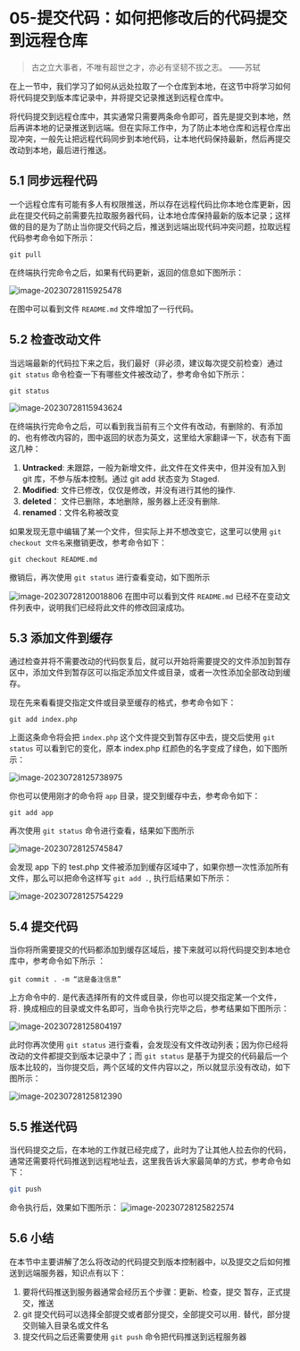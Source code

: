 # 05-提交代码：如何把修改后的代码提交到远程仓库

> 古之立大事者，不唯有超世之才，亦必有坚韧不拔之志。 ——苏轼

在上一节中，我们学习了如何从远处拉取了一个仓库到本地，在这节中将学习如何将代码提交到版本库记录中，并将提交记录推送到远程仓库中。

将代码提交到远程仓库中，其实通常只需要两条命令即可，首先是提交到本地，然后再讲本地的记录推送到远端。但在实际工作中，为了防止本地仓库和远程仓库出现冲突，一般先让把远程代码同步到本地代码，让本地代码保持最新，然后再提交改动到本地，最后进行推送。

## 5.1 同步远程代码

一个远程仓库有可能有多人有权限推送，所以存在远程代码比你本地仓库更新，因此在提交代码之前需要先拉取服务器代码，让本地仓库保持最新的版本记录；这样做的目的是为了防止当你提交代码之后，推送到远端出现代码冲突问题，拉取远程代码参考命令如下所示：

```
git pull 
```

在终端执行完命令之后，如果有代码更新，返回的信息如下图所示：

![image-20230728115925478](./assets/image-20230728115925478.png)

在图中可以看到文件 `README.md` 文件增加了一行代码。

## 5.2 检查改动文件

当远端最新的代码拉下来之后，我们最好（非必须，建议每次提交前检查）通过 `git status` 命令检查一下有哪些文件被改动了，参考命令如下所示：

```
git status 
```

![image-20230728115943624](./assets/image-20230728115943624.png)

在终端执行完命令之后，可以看到我当前有三个文件有改动，有删除的、有添加的、也有修改内容的，图中返回的状态为英文，这里给大家翻译一下，状态有下面这几种：

1. **Untracked**: 未跟踪，一般为新增文件，此文件在文件夹中，但并没有加入到 git 库，不参与版本控制。通过 git add 状态变为 Staged.
2. **Modified**: 文件已修改，仅仅是修改，并没有进行其他的操作.
3. **deleted**： 文件已删除，本地删除，服务器上还没有删除.
4. **renamed**：文件名称被改变

如果发现无意中编辑了某一个文件，但实际上并不想改变它，这里可以使用 `git checkout 文件名`来撤销更改，参考命令如下：

```
git checkout README.md
```

撤销后，再次使用 `git status` 进行查看变动，如下图所示

![image-20230728120018806](./assets/image-20230728120018806.png)
在图中可以看到文件 `README.md` 已经不在变动文件列表中，说明我们已经将此文件的修改回滚成功。

## 5.3 添加文件到缓存

通过检查并将不需要改动的代码恢复后，就可以开始将需要提交的文件添加到暂存区中，添加文件到暂存区可以指定添加文件或目录，或者一次性添加全部改动到缓存。

现在先来看看提交指定文件或目录至缓存的格式，参考命令如下：

```
git add index.php
```

上面这条命令将会把 `index.php` 这个文件提交到暂存区中去，提交后使用 `git status` 可以看到它的变化，原本 index.php 红颜色的名字变成了绿色，如下图所示：

![image-20230728125738975](./assets/image-20230728125738975.png)

你也可以使用刚才的命令将 `app` 目录，提交到缓存中去，参考命令如下：

```
git add app
```

再次使用 `git status` 命令进行查看，结果如下图所示

![image-20230728125745847](./assets/image-20230728125745847.png)

会发现 app 下的 test.php 文件被添加到缓存区域中了，如果你想一次性添加所有文件，那么可以把命令这样写 `git add .`, 执行后结果如下所示：

![image-20230728125754229](./assets/image-20230728125754229.png)

## 5.4 提交代码

当你将所需要提交的代码都添加到缓存区域后，接下来就可以将代码提交到本地仓库中，参考命令如下所示 ：

```
git commit . -m “这是备注信息”
```

上方命令中的`.` 是代表选择所有的文件或目录，你也可以提交指定某一个文件，将`.` 换成相应的目录或文件名即可，当命令执行完毕之后，参考结果如下图所示：

![image-20230728125804197](./assets/image-20230728125804197.png)

此时你再次使用 `git status` 进行查看，会发现没有文件改动列表；因为你已经将改动的文件都提交到版本记录中了；而 `git status` 是基于为提交的代码最后一个版本比较的，当你提交后，两个区域的文件内容以之，所以就显示没有改动，如下图所示：

![image-20230728125812390](./assets/image-20230728125812390.png)

## 5.5 推送代码

当代码提交之后，在本地的工作就已经完成了，此时为了让其他人拉去你的代码，通常还需要将代码推送到远程地址去，这里我告诉大家最简单的方式，参考命令如下：

```bash
git push
```

命令执行后，效果如下图所示：
![image-20230728125822574](./assets/image-20230728125822574.png)

## 5.6 小结

在本节中主要讲解了怎么将改动的代码提交到版本控制器中，以及提交之后如何推送到远端服务器，知识点有以下：

1. 要将代码推送到服务器通常会经历五个步骤：更新、检查，提交 暂存，正式提交，推送
2. git 提交代码可以选择全部提交或者部分提交，全部提交可以用`.` 替代，部分提交则输入目录名或文件名
3. 提交代码之后还需要使用 `git push` 命令把代码推送到远程服务器

